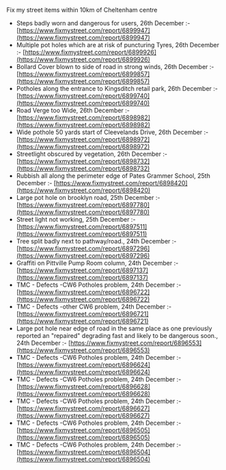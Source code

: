 Fix my street items within 10km of Cheltenham centre

<!-- fix_marker starts -->

- Steps badly worn and dangerous for users, 26th December :- [https://www.fixmystreet.com/report/6899947](https://www.fixmystreet.com/report/6899947)
- Multiple pot holes which are at risk of puncturing Tyres, 26th December :- [https://www.fixmystreet.com/report/6899926](https://www.fixmystreet.com/report/6899926)
- Bollard Cover blown to side of road in strong winds, 26th December :- [https://www.fixmystreet.com/report/6899857](https://www.fixmystreet.com/report/6899857)
- Potholes along the entrance to Kingsditch retail park, 26th December :- [https://www.fixmystreet.com/report/6899740](https://www.fixmystreet.com/report/6899740)
- Road Verge too Wide, 26th December :- [https://www.fixmystreet.com/report/6898982](https://www.fixmystreet.com/report/6898982)
- Wide pothole 50 yards start of Cleevelands Drive, 26th December :- [https://www.fixmystreet.com/report/6898972](https://www.fixmystreet.com/report/6898972)
- Streetlight obscured by vegetation, 26th December :- [https://www.fixmystreet.com/report/6898732](https://www.fixmystreet.com/report/6898732)
- Rubbish all along the perimeter edge of Pates Grammer School, 25th December :- [https://www.fixmystreet.com/report/6898420](https://www.fixmystreet.com/report/6898420)
- Large pot hole on brooklyn road, 25th December :- [https://www.fixmystreet.com/report/6897780](https://www.fixmystreet.com/report/6897780)
- Street light not working, 25th December :- [https://www.fixmystreet.com/report/6897511](https://www.fixmystreet.com/report/6897511)
- Tree split badly next to pathway/road., 24th December :- [https://www.fixmystreet.com/report/6897296](https://www.fixmystreet.com/report/6897296)
- Graffiti on Pittville Pump Room column, 24th December :- [https://www.fixmystreet.com/report/6897137](https://www.fixmystreet.com/report/6897137)
- TMC - Defects -CW6 Potholes  problem, 24th December :- [https://www.fixmystreet.com/report/6896722](https://www.fixmystreet.com/report/6896722)
- TMC - Defects -other CW6 problem, 24th December :- [https://www.fixmystreet.com/report/6896721](https://www.fixmystreet.com/report/6896721)
- Large pot hole near edge of road in the same place as one previously reported an "repaired" degrading fast and likely to be dangerous soon., 24th December :- [https://www.fixmystreet.com/report/6896553](https://www.fixmystreet.com/report/6896553)
- TMC - Defects -CW6 Potholes  problem, 24th December :- [https://www.fixmystreet.com/report/6896624](https://www.fixmystreet.com/report/6896624)
- TMC - Defects -CW6 Potholes  problem, 24th December :- [https://www.fixmystreet.com/report/6896628](https://www.fixmystreet.com/report/6896628)
- TMC - Defects -CW6 Potholes  problem, 24th December :- [https://www.fixmystreet.com/report/6896627](https://www.fixmystreet.com/report/6896627)
- TMC - Defects -CW6 Potholes  problem, 24th December :- [https://www.fixmystreet.com/report/6896505](https://www.fixmystreet.com/report/6896505)
- TMC - Defects -CW6 Potholes  problem, 24th December :- [https://www.fixmystreet.com/report/6896504](https://www.fixmystreet.com/report/6896504)

<!-- fix_marker ends -->
